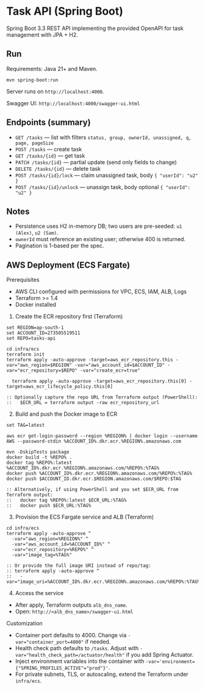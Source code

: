 # Task API (Spring Boot)

Spring Boot 3.3 REST API implementing the provided OpenAPI for task management with JPA + H2.

## Run

Requirements: Java 21+ and Maven.

```
mvn spring-boot:run
```

Server runs on `http://localhost:4000`.

Swagger UI: `http://localhost:4000/swagger-ui.html`

## Endpoints (summary)

- `GET /tasks` — list with filters `status, group, ownerId, unassigned, q, page, pageSize`
- `POST /tasks` — create task
- `GET /tasks/{id}` — get task
- `PATCH /tasks/{id}` — partial update (send only fields to change)
- `DELETE /tasks/{id}` — delete task
- `POST /tasks/{id}/lock` — claim unassigned task, body `{ "userId": "u2" }`
- `POST /tasks/{id}/unlock` — unassign task, body optional `{ "userId": "u2" }`

## Notes

- Persistence uses H2 in-memory DB; two users are pre-seeded: `u1 (Alex)`, `u2 (Sam)`.
- `ownerId` must reference an existing user; otherwise 400 is returned.
- Pagination is 1-based per the spec.

## AWS Deployment (ECS Fargate)

Prerequisites
- AWS CLI configured with permissions for VPC, ECS, IAM, ALB, Logs
- Terraform >= 1.4
- Docker installed

1) Create the ECR repository first (Terraform)

```
set REGION=ap-south-1
set ACCOUNT_ID=273505519511
set REPO=tasks-api

cd infra/ecs
terraform init
terraform apply -auto-approve -target=aws_ecr_repository.this -var="aws_region=$REGION" -var="aws_account_id=$ACCOUNT_ID" -var="ecr_repository=$REPO" -var="create_ecr=true"

  terraform apply -auto-approve -target=aws_ecr_repository.this[0] -target=aws_ecr_lifecycle_policy.this[0]

:: Optionally capture the repo URL from Terraform output (PowerShell):
::   $ECR_URL = terraform output -raw ecr_repository_url
```

2) Build and push the Docker image to ECR

```
set TAG=latest

aws ecr get-login-password --region %REGION% | docker login --username AWS --password-stdin %ACCOUNT_ID%.dkr.ecr.%REGION%.amazonaws.com

mvn -DskipTests package
docker build -t %REPO% .
docker tag %REPO%:latest %ACCOUNT_ID%.dkr.ecr.%REGION%.amazonaws.com/%REPO%:%TAG%
docker push %ACCOUNT_ID%.dkr.ecr.%REGION%.amazonaws.com/%REPO%:%TAG%
docker push $ACCOUNT_ID.dkr.ecr.$REGION.amazonaws.com/$REPO:$TAG

:: Alternatively, if using PowerShell and you set $ECR_URL from Terraform output:
::   docker tag %REPO%:latest $ECR_URL:%TAG%
::   docker push $ECR_URL:%TAG%
```

3) Provision the ECS Fargate service and ALB (Terraform)

```
cd infra/ecs
terraform apply -auto-approve ^
  -var="aws_region=%REGION%" ^
  -var="aws_account_id=%ACCOUNT_ID%" ^
  -var="ecr_repository=%REPO%" ^
  -var="image_tag=%TAG%"

:: Or provide the full image URI instead of repo/tag:
:: terraform apply -auto-approve ^
::   -var="image_uri=%ACCOUNT_ID%.dkr.ecr.%REGION%.amazonaws.com/%REPO%:%TAG%"
```

4) Access the service
- After apply, Terraform outputs `alb_dns_name`.
- Open: `http://<alb_dns_name>/swagger-ui.html`

Customization
- Container port defaults to 4000. Change via `-var="container_port=4000"` if needed.
- Health check path defaults to `/tasks`. Adjust with `-var="health_check_path=/actuator/health"` if you add Spring Actuator.
- Inject environment variables into the container with `-var='environment={"SPRING_PROFILES_ACTIVE"="prod"}'`.
- For private subnets, TLS, or autoscaling, extend the Terraform under `infra/ecs`.
